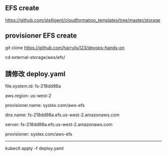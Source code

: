 
EFS create
---
https://github.com/stelligent/cloudformation_templates/tree/master/storage


provisioner EFS create
---
git clone https://github.com/harryliu123/devops-hands-on

cd external-storage/aws/efs/

## 請修改 deploy.yaml

  file.system.id: fs-218dd98a
  
  aws.region: us-west-2
  
  provisioner.name: systex.com/aws-efs
  
  dns.name: fs-218dd98a.efs.us-west-2.amazonaws.com
  
  server: fs-218dd98a.efs.us-west-2.amazonaws.com
  
  provisioner: systex.com/aws-efs
  
  ------
  
 
 kubectl apply -f deploy.yaml
